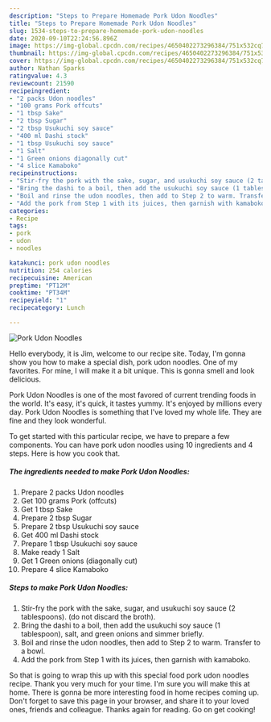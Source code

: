 ```yaml
---
description: "Steps to Prepare Homemade Pork Udon Noodles"
title: "Steps to Prepare Homemade Pork Udon Noodles"
slug: 1534-steps-to-prepare-homemade-pork-udon-noodles
date: 2020-09-10T22:24:56.896Z
image: https://img-global.cpcdn.com/recipes/4650402273296384/751x532cq70/pork-udon-noodles-recipe-main-photo.jpg
thumbnail: https://img-global.cpcdn.com/recipes/4650402273296384/751x532cq70/pork-udon-noodles-recipe-main-photo.jpg
cover: https://img-global.cpcdn.com/recipes/4650402273296384/751x532cq70/pork-udon-noodles-recipe-main-photo.jpg
author: Nathan Sparks
ratingvalue: 4.3
reviewcount: 21590
recipeingredient:
- "2 packs Udon noodles"
- "100 grams Pork offcuts"
- "1 tbsp Sake"
- "2 tbsp Sugar"
- "2 tbsp Usukuchi soy sauce"
- "400 ml Dashi stock"
- "1 tbsp Usukuchi soy sauce"
- "1 Salt"
- "1 Green onions diagonally cut"
- "4 slice Kamaboko"
recipeinstructions:
- "Stir-fry the pork with the sake, sugar, and usukuchi soy sauce (2 tablespoons). (do not discard the broth)."
- "Bring the dashi to a boil, then add the usukuchi soy sauce (1 tablespoon), salt, and green onions and simmer briefly."
- "Boil and rinse the udon noodles, then add to Step 2 to warm. Transfer to a bowl."
- "Add the pork from Step 1 with its juices, then garnish with kamaboko."
categories:
- Recipe
tags:
- pork
- udon
- noodles

katakunci: pork udon noodles 
nutrition: 254 calories
recipecuisine: American
preptime: "PT12M"
cooktime: "PT34M"
recipeyield: "1"
recipecategory: Lunch

---
```



![Pork Udon Noodles](https://img-global.cpcdn.com/recipes/4650402273296384/751x532cq70/pork-udon-noodles-recipe-main-photo.jpg)

Hello everybody, it is Jim, welcome to our recipe site. Today, I'm gonna show you how to make a special dish, pork udon noodles. One of my favorites. For mine, I will make it a bit unique. This is gonna smell and look delicious.



Pork Udon Noodles is one of the most favored of current trending foods in the world. It's easy, it's quick, it tastes yummy. It's enjoyed by millions every day. Pork Udon Noodles is something that I've loved my whole life. They are fine and they look wonderful.


To get started with this particular recipe, we have to prepare a few components. You can have pork udon noodles using 10 ingredients and 4 steps. Here is how you cook that.

<!--inarticleads1-->

##### The ingredients needed to make Pork Udon Noodles:

1. Prepare 2 packs Udon noodles
1. Get 100 grams Pork (offcuts)
1. Get 1 tbsp Sake
1. Prepare 2 tbsp Sugar
1. Prepare 2 tbsp Usukuchi soy sauce
1. Get 400 ml Dashi stock
1. Prepare 1 tbsp Usukuchi soy sauce
1. Make ready 1 Salt
1. Get 1 Green onions (diagonally cut)
1. Prepare 4 slice Kamaboko




<!--inarticleads2-->

##### Steps to make Pork Udon Noodles:

1. Stir-fry the pork with the sake, sugar, and usukuchi soy sauce (2 tablespoons). (do not discard the broth).
1. Bring the dashi to a boil, then add the usukuchi soy sauce (1 tablespoon), salt, and green onions and simmer briefly.
1. Boil and rinse the udon noodles, then add to Step 2 to warm. Transfer to a bowl.
1. Add the pork from Step 1 with its juices, then garnish with kamaboko.




So that is going to wrap this up with this special food pork udon noodles recipe. Thank you very much for your time. I'm sure you will make this at home. There is gonna be more interesting food in home recipes coming up. Don't forget to save this page in your browser, and share it to your loved ones, friends and colleague. Thanks again for reading. Go on get cooking!
